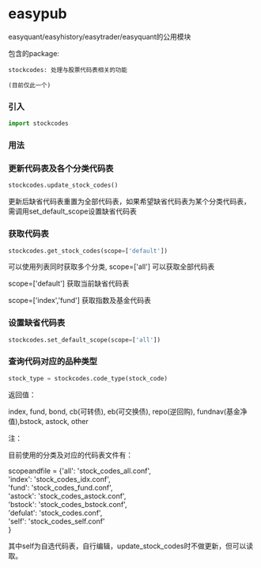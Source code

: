 # easypub
easyquant/easyhistory/easytrader/easyquant的公用模块

包含的package:

    stockcodes: 处理与股票代码表相关的功能

    (目前仅此一个)


### 引入

```python
import stockcodes
```
### 用法


### 更新代码表及各个分类代码表

```python
stockcodes.update_stock_codes()
```
更新后缺省代码表重置为全部代码表，如果希望缺省代码表为某个分类代码表， 需调用set_default_scope设置缺省代码表

### 获取代码表

```python
stockcodes.get_stock_codes(scope=['default'])
```
可以使用列表同时获取多个分类, scope=['all'] 可以获取全部代码表

scope=['default'] 获取当前缺省代码表

scope=['index','fund'] 获取指数及基金代码表

### 设置缺省代码表

```python
stockcodes.set_default_scope(scope=['all'])
```

### 查询代码对应的品种类型
```python
stock_type = stockcodes.code_type(stock_code)
```
返回值：

index, fund, bond, cb(可转债), eb(可交换债), repo(逆回购), fundnav(基金净值),bstock, astock, other

注：

目前使用的分类及对应的代码表文件有：

scopeandfile = {'all': 'stock_codes_all.conf',  
              'index': 'stock_codes_idx.conf',  
              'fund': 'stock_codes_fund.conf',  
              'astock': 'stock_codes_astock.conf',  
              'bstock': 'stock_codes_bstock.conf',  
              'defulat': 'stock_codes.conf',  
              'self': 'stock_codes_self.conf'  
              }  

其中self为自选代码表，自行编辑，update_stock_codes时不做更新，但可以读取。

